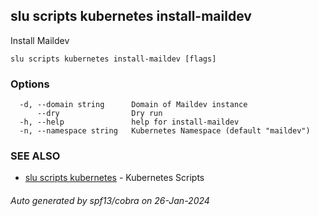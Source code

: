 ## slu scripts kubernetes install-maildev

Install Maildev

```
slu scripts kubernetes install-maildev [flags]
```

### Options

```
  -d, --domain string      Domain of Maildev instance
      --dry                Dry run
  -h, --help               help for install-maildev
  -n, --namespace string   Kubernetes Namespace (default "maildev")
```

### SEE ALSO

* [slu scripts kubernetes](slu_scripts_kubernetes.md)	 - Kubernetes Scripts

###### Auto generated by spf13/cobra on 26-Jan-2024
